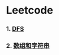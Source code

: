 # Leetcode

### 1. [DFS](https://github.com/JINZOU1999/Leetcode/tree/main/DFS)
### 2. [数组和字符串](https://github.com/JINZOU1999/Leetcode/tree/main/%E6%95%B0%E7%BB%84%E5%92%8C%E5%AD%97%E7%AC%A6%E4%B8%B2)
